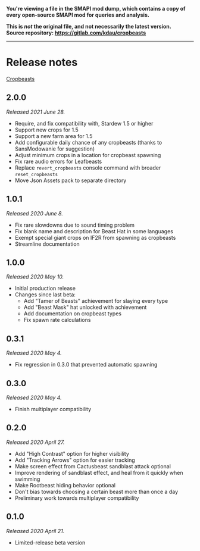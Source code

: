 **You're viewing a file in the SMAPI mod dump, which contains a copy of every open-source SMAPI mod
for queries and analysis.**

**This is _not_ the original file, and not necessarily the latest version.**  
**Source repository: https://gitlab.com/kdau/cropbeasts**

----

# Release notes

[Cropbeasts](../)

## 2.0.0

*Released 2021 June 28.*

* Require, and fix compatibility with, Stardew 1.5 or higher
* Support new crops for 1.5
* Support a new farm area for 1.5
* Add configurable daily chance of any cropbeasts (thanks to SansModowanie for suggestion)
* Adjust minimum crops in a location for cropbeast spawning
* Fix rare audio errors for Leafbeasts
* Replace `revert_cropbeasts` console command with broader `reset_cropbeasts`
* Move Json Assets pack to separate directory

## 1.0.1

*Released 2020 June 8.*

* Fix rare slowdowns due to sound timing problem
* Fix blank name and description for Beast Hat in some languages
* Exempt special giant crops on IF2R from spawning as cropbeasts
* Streamline documentation

## 1.0.0

*Released 2020 May 10.*

* Initial production release
* Changes since last beta:
	* Add "Tamer of Beasts" achievement for slaying every type
	* Add "Beast Mask" hat unlocked with achievement
	* Add documentation on cropbeast types
	* Fix spawn rate calculations

## 0.3.1

*Released 2020 May 4.*

* Fix regression in 0.3.0 that prevented automatic spawning

## 0.3.0

*Released 2020 May 4.*

* Finish multiplayer compatibility

## 0.2.0

*Released 2020 April 27.*

* Add "High Contrast" option for higher visibility
* Add "Tracking Arrows" option for easier tracking
* Make screen effect from Cactusbeast sandblast attack optional
* Improve rendering of sandblast effect, and heal from it quickly when swimming
* Make Rootbeast hiding behavior optional
* Don't bias towards choosing a certain beast more than once a day
* Preliminary work towards multiplayer compatibility

## 0.1.0

*Released 2020 April 21.*

* Limited-release beta version

